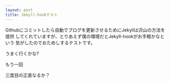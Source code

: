 ```yaml
---
layout: post
title: Jekyll-hookテスト
---
```

Githubにコミットしたら自動でブログを更新させるためにJekyllは沢山の方法を提供
してくれていますが、とりあえず僕の環境だとJekyll-hookがお手軽かなという
気がしたのでおためしするテストです。

うまく行くかな?

もう一回

三度目の正直なるか？
